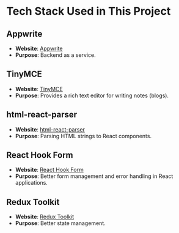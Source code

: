 # Tech Stack Used in This Project

## Appwrite
- **Website**: [Appwrite](https://appwrite.io/)
- **Purpose**: Backend as a service.

## TinyMCE
- **Website**: [TinyMCE](https://www.tiny.cloud/tinymce/)
- **Purpose**: Provides a rich text editor for writing notes (blogs).

## html-react-parser
- **Website**: [html-react-parser](https://www.npmjs.com/package/html-react-parser)
- **Purpose**: Parsing HTML strings to React components.

## React Hook Form
- **Website**: [React Hook Form](https://react-hook-form.com/)
- **Purpose**: Better form management and error handling in React applications.

## Redux Toolkit
- **Website**: [Redux Toolkit](https://redux-toolkit.js.org/)
- **Purpose**: Better state management.
